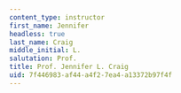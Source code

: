 ```yaml
---
content_type: instructor
first_name: Jennifer
headless: true
last_name: Craig
middle_initial: L.
salutation: Prof.
title: Prof. Jennifer L. Craig
uid: 7f446983-af44-a4f2-7ea4-a13372b97f4f
---
```

